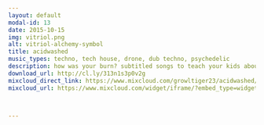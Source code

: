 ```yaml
---
layout: default
modal-id: 13
date: 2015-10-15
img: vitriol.png
alt: vitriol-alchemy-symbol
title: acidwashed
music_types: techno, tech house, drone, dub techno, psychedelic
description: how was your burn? subtitled songs to teach your kids about patience. melodic and psychedelic techno all delayed and reverbed. wait for it. find the others.
download_url: http://cl.ly/313n1s3p0v2g
mixcloud_direct_link: https://www.mixcloud.com/growltiger23/acidwashed/
mixcloud_url: https://www.mixcloud.com/widget/iframe/?embed_type=widget_standard&amp;embed_uuid=04d11425-ca0b-4340-a767-3e3b6328dda7&amp;feed=https%3A%2F%2Fwww.mixcloud.com%2Fgrowltiger23%2Facidwashed%2F&amp;hide_cover=1&amp;hide_tracklist=1&amp;replace=0



---
```

